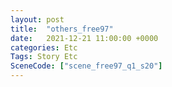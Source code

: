 ```yaml
---
layout: post
title:  "others_free97"
date:   2021-12-21 11:00:00 +0000
categories: Etc
Tags: Story Etc
SceneCode: ["scene_free97_q1_s20"]
---
```

